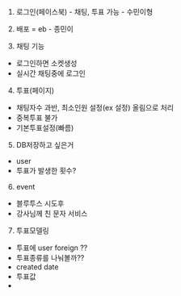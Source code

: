 1. 로그인(페이스북) - 채팅, 투표 가능 - 수민이형

2. 배포 = eb - 종민이


3. 채팅 기능
- 로그인하면 소켓생성
- 실시간 채팅중에 로그인

4. 투표(페이지) 
- 채팅자수 과반, 최소인원 설정(ex 설정) 올림으로 처리
- 중복투표 불가
- 기본투표설정(빠름)

5. DB저장하고 싶은거
- user
- 투표가 발생한 횟수?

6. event
- 블루투스 시도후
- 강사님께 친 문자 서비스

7. 투표모델링
- 투표에 user foreign ??
- 투표종류를 나눠볼까??
- created date
- 투표값
- 
